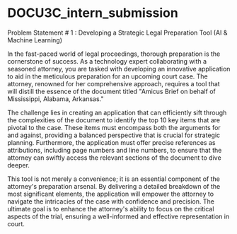 # DOCU3C_intern_submission
Problem Statement # 1 : Developing a Strategic Legal Preparation Tool (AI & Machine Learning)

In the fast-paced world of legal proceedings, thorough preparation is the cornerstone of success. As a technology expert collaborating with a seasoned attorney, you are tasked with developing an innovative application to aid in the meticulous preparation for an upcoming court case. The attorney, renowned for her comprehensive approach, requires a tool that will distill the essence of the document titled "Amicus Brief on behalf of Mississippi, Alabama, Arkansas."

The challenge lies in creating an application that can efficiently sift through the complexities of the document to identify the top 10 key items that are pivotal to the case. These items must encompass both the arguments for and against, providing a balanced perspective that is crucial for strategic planning. Furthermore, the application must offer precise references as attributions, including page numbers and line numbers, to ensure that the attorney can swiftly access the relevant sections of the document to dive deeper.

This tool is not merely a convenience; it is an essential component of the attorney's preparation arsenal. By delivering a detailed breakdown of the most significant elements, the application will empower the attorney to navigate the intricacies of the case with confidence and precision. The ultimate goal is to enhance the attorney's ability to focus on the critical aspects of the trial, ensuring a well-informed and effective representation in court.
